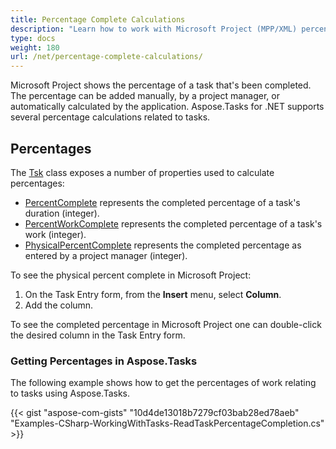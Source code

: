 ```yaml
---
title: Percentage Complete Calculations
description: "Learn how to work with Microsoft Project (MPP/XML) percentage complete values using Aspose.Tasks for .NET."
type: docs
weight: 180
url: /net/percentage-complete-calculations/
---
```


Microsoft Project shows the percentage of a task that's been completed. The percentage can be added manually, by a project manager, or automatically calculated by the application. Aspose.Tasks for .NET supports several percentage calculations related to tasks.

## **Percentages**
The [Tsk](https://reference.aspose.com/tasks/net/aspose.tasks/tsk) class exposes a number of properties used to calculate percentages:

- [PercentComplete](https://reference.aspose.com/tasks/net/aspose.tasks/tsk/fields/percentcomplete) represents the completed percentage of a task's duration (integer).
- [PercentWorkComplete](https://reference.aspose.com/tasks/net/aspose.tasks/tsk/fields/percentworkcomplete) represents the completed percentage of a task's work (integer).
- [PhysicalPercentComplete](https://reference.aspose.com/tasks/net/aspose.tasks/tsk/fields/physicalpercentcomplete) represents the completed percentage as entered by a project manager (integer).

To see the physical percent complete in Microsoft Project:

1. On the Task Entry form, from the **Insert** menu, select **Column**.
2. Add the column.

To see the completed percentage in Microsoft Project one can double-click the desired column in the Task Entry form.

### **Getting Percentages in Aspose.Tasks**
The following example shows how to get the percentages of work relating to tasks using Aspose.Tasks.

{{< gist "aspose-com-gists" "10d4de13018b7279cf03bab28ed78aeb" "Examples-CSharp-WorkingWithTasks-ReadTaskPercentageCompletion.cs" >}}
